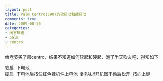 ```yaml
---
layout: post
title: Palm Centro(690)的软启动和硬启动
comments: true
date: 2009-08-25
categories:
- 闲言碎语
- palm
- centro
---
```


<p>给老婆买了部centro，结果不知道如何软起和硬起，泡了半天吹友吧，得知如下</p>
<pre>软启 下电池
硬启 下电池后按住红色挂机件上电池 到PALM开机图不动后松开 按向上键</pre>				
